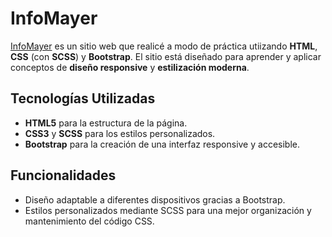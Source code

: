 # InfoMayer

[InfoMayer](https://juancruzvenier.github.io/infoMayer/index.html) es un sitio web que realicé a modo de práctica utiizando **HTML**, **CSS** (con **SCSS**) y **Bootstrap**. El sitio está diseñado para aprender y aplicar conceptos de **diseño responsive** y **estilización moderna**.

## Tecnologías Utilizadas

- **HTML5** para la estructura de la página.
- **CSS3** y **SCSS** para los estilos personalizados.
- **Bootstrap** para la creación de una interfaz responsive y accesible.

## Funcionalidades

- Diseño adaptable a diferentes dispositivos gracias a Bootstrap.
- Estilos personalizados mediante SCSS para una mejor organización y mantenimiento del código CSS.
